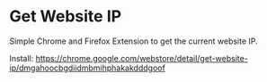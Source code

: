 # Get Website IP
Simple Chrome and Firefox Extension to get the current website IP.

Install: https://chrome.google.com/webstore/detail/get-website-ip/dmgahoocbgdiidmbmihphakakdddgoof
